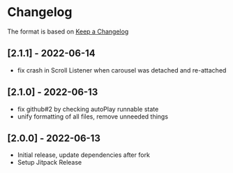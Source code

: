 # Changelog

The format is based on [Keep a Changelog](https://keepachangelog.com/en/1.0.0/)

## [2.1.1] - 2022-06-14
- fix crash in Scroll Listener when carousel was detached and re-attached

## [2.1.0] - 2022-06-13
- fix github#2 by checking autoPlay runnable state
- unify formatting of all files, remove unneeded things

## [2.0.0] - 2022-06-13
- Initial release, update dependencies after fork
- Setup Jitpack Release